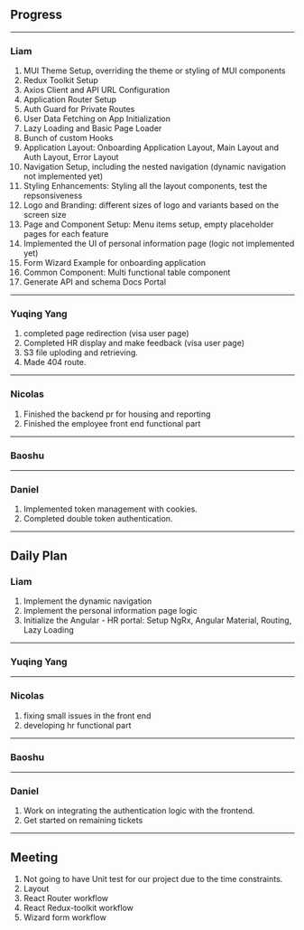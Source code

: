 ## Progress

---
   
### Liam

1. MUI Theme Setup, overriding the theme or styling of MUI components
2. Redux Toolkit Setup
3. Axios Client and API URL Configuration
4. Application Router Setup
5. Auth Guard for Private Routes
6. User Data Fetching on App Initialization
7. Lazy Loading and Basic Page Loader
8. Bunch of custom Hooks
9. Application Layout: Onboarding Application Layout, Main Layout and Auth Layout, Error Layout
10. Navigation Setup, including the nested navigation (dynamic navigation not implemented yet)
11. Styling Enhancements: Styling all the layout components, test the repsonsiveness
12. Logo and Branding: different sizes of logo and variants based on the screen size
13. Page and Component Setup: Menu items setup, empty placeholder pages for each feature
14. Implemented the UI of personal information page (logic not implemented yet)
15. Form Wizard Example for onboarding application
16. Common Component: Multi functional table component
17. Generate API and schema Docs Portal

---

### Yuqing Yang

1. completed page redirection (visa user page) 
2.  Completed HR display and make feedback (visa user page) 
3.  S3 file uploding and retrieving. 
4.  Made 404 route.

---

### Nicolas

1. Finished the backend pr for housing and reporting
2. Finished the employee front end functional part


---

### Baoshu

---

### Daniel

1. Implemented token management with cookies.
2. Completed double token authentication.

---

## Daily Plan

### Liam

1. Implement the dynamic navigation
2. Implement the personal information page logic
3. Initialize the Angular - HR portal: Setup NgRx, Angular Material, Routing, Lazy Loading

---
  
### Yuqing Yang

---

### Nicolas

1. fixing small issues in the front end
2. developing hr functional part

---

### Baoshu
---


### Daniel

1. Work on integrating the authentication logic with the frontend.
2. Get started on remaining tickets

---

## Meeting

1. Not going to have Unit test for our project due to the time constraints.
2. Layout
3. React Router workflow
4. React Redux-toolkit workflow
5. Wizard form workflow